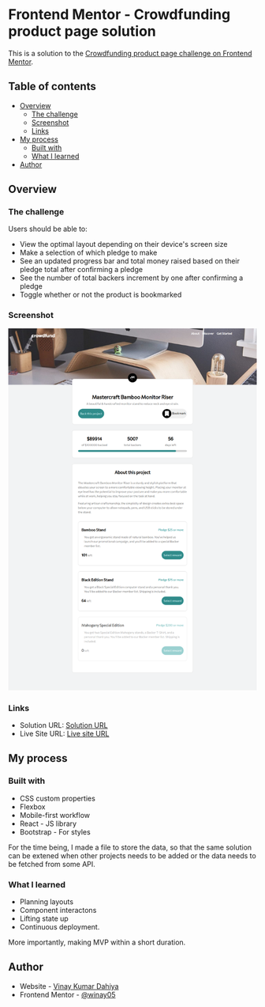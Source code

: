 # Frontend Mentor - Crowdfunding product page solution

This is a solution to the [Crowdfunding product page challenge on Frontend Mentor](https://www.frontendmentor.io/challenges/crowdfunding-product-page-7uvcZe7ZR).

## Table of contents

- [Overview](#overview)
  - [The challenge](#the-challenge)
  - [Screenshot](#screenshot)
  - [Links](#links)
- [My process](#my-process)
  - [Built with](#built-with)
  - [What I learned](#what-i-learned)
- [Author](#author)

## Overview

### The challenge

Users should be able to:

- View the optimal layout depending on their device's screen size
- Make a selection of which pledge to make
- See an updated progress bar and total money raised based on their pledge total after confirming a pledge
- See the number of total backers increment by one after confirming a pledge
- Toggle whether or not the product is bookmarked

### Screenshot

![](./frontend/screenshots/screencapture-localhost-3000-2021-07-13-12_38_36.png)

### Links

- Solution URL: [Solution URL](https://github.com/winay05/crowdfunding-product-page)
- Live Site URL: [Live site URL](https://crowdfunding-frontpage.netlify.app)

## My process

### Built with

- CSS custom properties
- Flexbox
- Mobile-first workflow
- React - JS library
- Bootstrap - For styles

For the time being, I made a file to store the data, so that the same solution can be extened when other projects needs to be added or the data needs to be fetched from some API.

### What I learned

- Planning layouts
- Component interactons
- Lifting state up
- Continuous deployment.

More importantly, making MVP within a short duration.

## Author

- Website - [Vinay Kumar Dahiya](https://vinaykumardahiya-portfolio.netlify.app/)
- Frontend Mentor - [@winay05](https://www.frontendmentor.io/profile/winay05)
